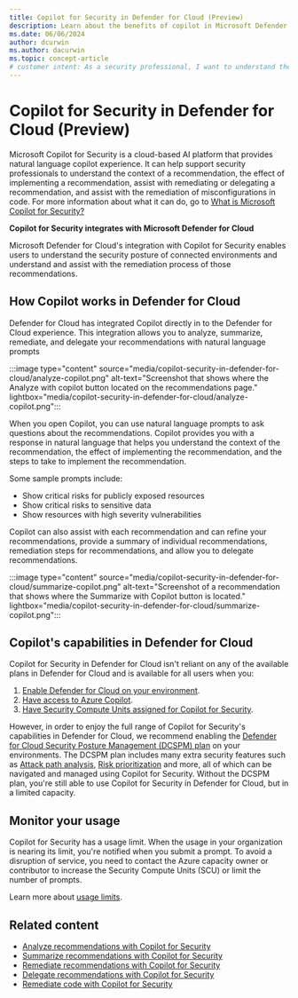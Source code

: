 ```yaml
---
title: Copilot for Security in Defender for Cloud (Preview)
description: Learn about the benefits of copilot in Microsoft Defender for Cloud and how it applies to analyzing your security posture.
ms.date: 06/06/2024
author: dcurwin
ms.author: dacurwin
ms.topic: concept-article
# customer intent: As a security professional, I want to understand the benefits of Copilot in Microsoft Defender for Cloud and how it can help me analyze my security posture.
---
```


# Copilot for Security in Defender for Cloud (Preview)

Microsoft Copilot for Security is a cloud-based AI platform that provides natural language copilot experience. It can help support security professionals to understand the context of a recommendation, the effect of implementing a recommendation, assist with remediating or delegating a recommendation, and assist with the remediation of misconfigurations in code. For more information about what it can do, go to [What is Microsoft Copilot for Security?](/copilot/security/microsoft-security-copilot)

**Copilot for Security integrates with Microsoft Defender for Cloud**

Microsoft Defender for Cloud's integration with Copilot for Security enables users to understand the security posture of connected environments and understand and assist with the remediation process of those recommendations.

## How Copilot works in Defender for Cloud

Defender for Cloud has integrated Copilot directly in to the Defender for Cloud experience. This integration allows you to analyze, summarize, remediate, and delegate your recommendations with natural language prompts

:::image type="content" source="media/copilot-security-in-defender-for-cloud/analyze-copilot.png" alt-text="Screenshot that shows where the Analyze with copilot button located on the recommendations page." lightbox="media/copilot-security-in-defender-for-cloud/analyze-copilot.png":::

When you open Copilot, you can use natural language prompts to ask questions about the recommendations. Copilot provides you with a response in natural language that helps you understand the context of the recommendation, the effect of implementing the recommendation, and the steps to take to implement the recommendation.

Some sample prompts include:

- Show critical risks for publicly exposed resources
- Show critical risks to sensitive data
- Show resources with high severity vulnerabilities

Copilot can also assist with each recommendation and can refine your recommendations, provide a summary of individual recommendations, remediation steps for recommendations, and allow you to delegate recommendations.

:::image type="content" source="media/copilot-security-in-defender-for-cloud/summarize-copilot.png" alt-text="Screenshot of a recommendation that shows where the Summarize with Copilot button is located." lightbox="media/copilot-security-in-defender-for-cloud/summarize-copilot.png":::

## Copilot's capabilities in Defender for Cloud

Copilot for Security in Defender for Cloud isn't reliant on any of the available plans in Defender for Cloud and is available for all users when you:

1. [Enable Defender for Cloud on your environment](connect-azure-subscription.md).
1. [Have access to Azure Copilot](../copilot/overview.md).
1. [Have Security Compute Units assigned for Copilot for Security](/copilot/security/get-started-security-copilot).

However, in order to enjoy the full range of Copilot for Security's capabilities in Defender for Cloud, we recommend enabling the [Defender for Cloud Security Posture Management (DCSPM) plan](concept-cloud-security-posture-management.md#cspm-features) on your environments. The DCSPM plan includes many extra security features such as [Attack path analysis](how-to-manage-attack-path.md), [Risk prioritization](risk-prioritization.md) and more, all of which can be navigated and managed using Copilot for Security. Without the DCSPM plan, you're still able to use Copilot for Security in Defender for Cloud, but in a limited capacity.

## Monitor your usage

Copilot for Security has a usage limit. When the usage in your organization is nearing its limit, you're notified when you submit a prompt. To avoid a disruption of service, you need to contact the Azure capacity owner or contributor to increase the Security Compute Units (SCU) or limit the number of prompts.

Learn more about [usage limits](/copilot/security/manage-usage). 

## Related content

- [Analyze recommendations with Copilot for Security](analyze-with-copilot.md)
- [Summarize recommendations with Copilot for Security](summarize-with-copilot.md)
- [Remediate recommendations with Copilot for Security](remediate-with-copilot.md)
- [Delegate recommendations with Copilot for Security](delegate-with-copilot.md)
- [Remediate code with Copilot for Security](remediate-code-with-copilot.md)
